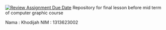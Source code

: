 [![Review Assignment Due Date](https://classroom.github.com/assets/deadline-readme-button-22041afd0340ce965d47ae6ef1cefeee28c7c493a6346c4f15d667ab976d596c.svg)](https://classroom.github.com/a/XxdT5pUo)
Repository for final lesson before mid term of computer graphic course

Nama   : Khodijah 
NIM    : 1313623002
